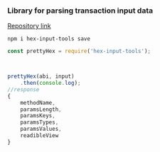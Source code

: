 ### Library for parsing transaction input data
[Repository link](https://github.com/Misir8/input-parse-tools)
```npm 
npm i hex-input-tools save
```
```javascript
const prettyHex = require('hex-input-tools');



prettyHex(abi, input)
    .then(console.log);
//response 
{
    methodName,
    paramsLength,
    paramsKeys,
    paramsTypes,
    paramsValues,
    readibleView
}
```